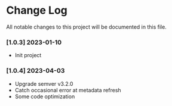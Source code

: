 # Change Log

All notable changes to this project will be documented in this file.

### [1.0.3] 2023-01-10

* Init project

### [1.0.4] 2023-04-03

* Upgrade semver v3.2.0
* Catch occasional error at metadata refresh
* Some code optimization
